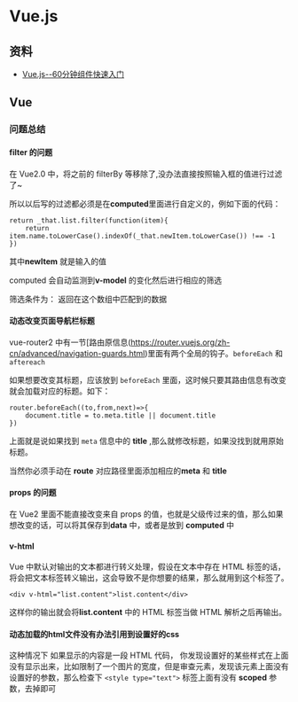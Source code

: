 # Vue.js

## 资料

* [Vue.js--60分钟组件快速入门](http://www.cnblogs.com/keepfool/p/5625583.html)


## Vue 

### 问题总结

####  filter 的问题

在 Vue2.0 中，将之前的 filterBy 等移除了,没办法直接按照输入框的值进行过滤了~

所以以后写的过滤都必须是在**computed**里面进行自定义的，例如下面的代码：

```
return _that.list.filter(function(item){
	return item.name.toLowerCase().indexOf(_that.newItem.toLowerCase()) !== -1
})
```

其中**newItem** 就是输入的值

computed 会自动监测到**v-model** 的变化然后进行相应的筛选

筛选条件为： 返回在这个数组中匹配到的数据

#### 动态改变页面导航栏标题

vue-router2 中有一节[路由原信息(https://router.vuejs.org/zh-cn/advanced/navigation-guards.html)里面有两个全局的钩子。``beforeEach`` 和 ``aftereach`` 

如果想要改变其标题，应该放到 ``beforeEach`` 里面，这时候只要其路由信息有改变就会加载对应的标题。如下：

```
router.beforeEach((to,from,next)=>{
	document.title = to.meta.title || document.title
})
``` 

上面就是说如果找到 ``meta`` 信息中的 **title** ,那么就修改标题，如果没找到就用原始标题。 

当然你必须手动在 **route** 对应路径里面添加相应的**meta** 和 **title** 

#### props 的问题

在 Vue2 里面不能直接改变来自 props 的值，也就是父级传过来的值，那么如果想改变的话，可以将其保存到**data** 中，或者是放到 **computed** 中

#### v-html 

Vue 中默认对输出的文本都进行转义处理，假设在文本中存在 HTML 标签的话，将会把文本标签转义输出，这会导致不是你想要的结果，那么就用到这个标签了。

``<div v-html="list.content">list.content</div>``

这样你的输出就会将**list.content** 中的 HTML 标签当做 HTML 解析之后再输出。

#### 动态加载的html文件没有办法引用到设置好的css

这种情况下 如果显示的内容是一段 HTML 代码， 你发现设置好的某些样式在上面没有显示出来，比如限制了一个图片的宽度，但是审查元素，发现该元素上面没有设置好的参数，那么检查下 ``<style type="text">`` 标签上面有没有 **scoped** 参数，去掉即可









